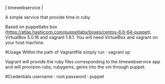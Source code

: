 | timewebservice |

A simple service that provide time in ruby. 

Based on puppetlabs box (https://atlas.hashicorp.com/puppetlabs/boxes/centos-6.6-64-puppet), VirtualBox 5.0.16 and vagrant 1.8.1.
You will need VirtualBox and vagrant on your host machine.

#Usage
Within the path of Vagrantfile simply run : 
vagrant up

Vagrant will provide the ruby files corresponding to the timewebservice app and will provision ruby, rubygems, gems into the vm through puppet. 

#Credentials
username : root
password : puppet

